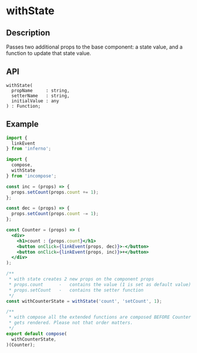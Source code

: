 # withState
## Description
Passes two additional props to the base component: a state value, and a function to update that state value.

## API
```
withState(
  propName     : string,
  setterName   : string,
  initialValue : any
) : Function;
```

## Example
```jsx
import {
  linkEvent
} from 'inferno';

import {
  compose,
  withState
} from 'incompose';

const inc = (props) => {
  props.setCount(props.count += 1);
};

const dec = (props) => {
  props.setCount(props.count -= 1);
};

const Counter = (props) => (
  <div>
    <h1>count : {props.count}</h1>
    <button onClick={linkEvent(props, dec)}>-</button>
    <button onClick={linkEvent(props, inc)}>+</button>
  </div>
);

/**
 * with state creates 2 new props on the component props
 * props.count		-	contains the value (1 is set as default value)
 * props.setCount	-	contains the setter function
 */
const withCounterState = withState('count', 'setCount', 1);

/**
 * with compose all the extended functions are composed BEFORE Counter
 * gets rendered. Please not that order matters.
 */
export default compose(
  withCounterState,
)(Counter);
```
